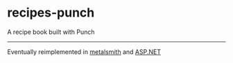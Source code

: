 recipes-punch
=============

A recipe book built with Punch

---
Eventually reimplemented in [metalsmith](https://github.com/briankoser/koser.us-metalsmith) and [ASP.NET](https://github.com/briankoser/kodex)

